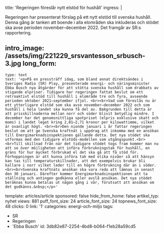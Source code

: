 title: 'Regeringen föreslår nytt elstöd för hushåll'
ingress: |
  <p>Regeringen har presenterat förslag på ett nytt elstöd till svenska hushåll. Denna gång är tanken att boende i alla elområden ska inkluderas och stödet ska avse perioden november–december 2022. Det framgår av SR:s rapportering.
  </p>
  
intro_image: /assets/img/221229_srsvantesson_srbusch-3.jpg
long_form:
  -
    type: text
    text: '<p>På en pressträff idag, som bland annat direktsändes i Sveriges Radio (SR) Play, ​​presenterade energi- och näringsminister Ebba Busch nya åtgärder för att stötta svenska hushåll som drabbats av stigande elpriser. Tidigare har regeringen fattat beslut om ett retroaktivt elstöd till hushåll i elområde tre och fyra, avseende perioden oktober 2021–september ifjol. <br><br>Vad som föreslås nu är ett ytterligare elstöd som ska avse november–december 2022 och som hushåll i hela landet ska kunna få del av. Bakgrunden till detta är att prisskillnaderna mellan norr och söder blivit betydlig mindre. I december har det genomsnittliga spotpriset (elpris exklusive skatt och moms) i landet legat kring 2,01–2,71 kronor per kilowattimme, vilket är ovanligt högt. <br><br>Den nionde januari i år fattar regeringen beslut om att ge Svenska kraftnät i uppdrag att inkomma med en ansökan till Energimarknadsinspektionen gällande detta. Det nya stödet ska utformas med den tidigare elstöds-modellen som utgångspunkt.<br><br>Till skillnad från när det tidigare stödet togs fram kommer man nu att se över möjligheten att införa förbrukningstak för hushåll, en gräns för hur mycket förbrukad el det ska gå att få stöd för. Förhoppningen är att kunna införa tak med olika nivåer så att hänsyn kan tas till temperaturskillnader, att det exempelvis brukar bli kallare i norr vilket leder till en högre förbrukning där än i söder. <br><br>Svenska kraftnäts ansökan ska vara redo att lämnas in senast den 30 januari. Därefter kommer Energimarknadsinspektionen att ta ställning och antingen godkänna eller avslå ansökan. Det nya stödet beräknas kunna betalas ut någon gång i vår, förutsatt att ansökan om det godkänns.&nbsp;</p>'
template: articles/article
sponsored: false
hide_from_home: false
artikel_typ: nyhet
views: 881
puff_font_size: 24
article_font_size: 24
topnews_font_size: 48
clicks: 0
link: '1'
categories: energi-och-miljo
tags:
  - SR
  - Regeringen
  - 'Ebba Busch'
id: 3db82e87-2254-4bd8-b064-f1eb28a59cd5
